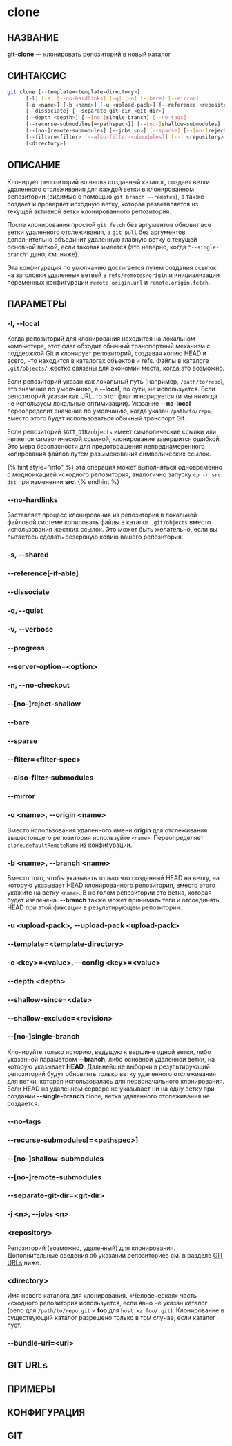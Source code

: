 # clone

## НАЗВАНИЕ

**git-clone** — клонировать репозиторий в новый каталог

## СИНТАКСИС

```bash
git clone [--template=<template-directory>]
	  [-l] [-s] [--no-hardlinks] [-q] [-n] [--bare] [--mirror]
	  [-o <name>] [-b <name>] [-u <upload-pack>] [--reference <repository>]
	  [--dissociate] [--separate-git-dir <git-dir>]
	  [--depth <depth>] [--[no-]single-branch] [--no-tags]
	  [--recurse-submodules[=<pathspec>]] [--[no-]shallow-submodules]
	  [--[no-]remote-submodules] [--jobs <n>] [--sparse] [--[no-]reject-shallow]
	  [--filter=<filter> [--also-filter-submodules]] [--] <repository>
	  [<directory>]
```

## ОПИСАНИЕ

Клонирует репозиторий во вновь созданный каталог, создает ветки удаленного отслеживания для каждой ветки в клонированном репозитории (видимые с помощью `git branch --remotes`), а также создает и проверяет исходную ветку, которая разветвляется из текущей активной ветки клонированного репозитория.

После клонирования простой `git fetch` без аргументов обновит все ветки удаленного отслеживания, а `git pull` без аргументов дополнительно объединит удаленную главную ветку с текущей основной веткой, если таковая имеется (это неверно, когда `"--single-branch"` дано; см. ниже).

Эта конфигурация по умолчанию достигается путем создания ссылок на заголовки удаленных ветвей в `refs/remotes/origin` и инициализации переменных конфигурации `remote.origin.url` и `remote.origin.fetch`.

## ПАРАМЕТРЫ

### -l, --local

Когда репозиторий для клонирования находится на локальном компьютере, этот флаг обходит обычный транспортный механизм с поддержкой Git и клонирует репозиторий, создавая копию HEAD и всего, что находится в каталогах объектов и refs. Файлы в каталоге `.git/objects/` жестко связаны для экономии места, когда это возможно.

Если репозиторий указан как локальный путь (например, `/path/to/repo`), это значение по умолчанию, а **--local**, по сути, не используется. Если репозиторий указан как URL, то этот флаг игнорируется (и мы никогда не используем локальные оптимизации). Указание **--no-local** переопределит значение по умолчанию, когда указан `/path/to/repo`, вместо этого будет использоваться обычный транспорт Git.

Если репозиторий `$GIT_DIR/objects` имеет символические ссылки или является символической ссылкой, клонирование завершится ошибкой. Это мера безопасности для предотвращения непреднамеренного копирования файлов путем разыменования символических ссылок.

{% hint style="info" %}
эта операция может выполняться одновременно с модификацией исходного репозитория, аналогично запуску `cp -r src dst` при изменении **src**.
{% endhint %}

### --no-hardlinks

Заставляет процесс клонирования из репозитория в локальной файловой системе копировать файлы в каталог `.git/objects` вместо использования жестких ссылок. Это может быть желательно, если вы пытаетесь сделать резервную копию вашего репозитория.

### -s, --shared

### --reference\[-if-able]

### --dissociate

### -q, --quiet

### -v, --verbose

### --progress

### --server-option=\<option>

### -n, --no-checkout

### --\[no-]reject-shallow

### --bare

### --sparse

### --filter=\<filter-spec>

### --also-filter-submodules

### --mirror

### -o \<name>, --origin \<name>

Вместо использования удаленного имени **origin** для отслеживания вышестоящего репозитория используйте `<name>`. Переопределяет `clone.defaultRemoteName` из конфигурации.

### -b \<name>, --branch \<name>

Вместо того, чтобы указывать только что созданный HEAD на ветку, на которую указывает HEAD клонированного репозитория, вместо этого укажите на ветку `<name>`. В не голом репозитории это ветка, которая будет извлечена. **--branch** также может принимать теги и отсоединять HEAD при этой фиксации в результирующем репозитории.

### -u \<upload-pack>, --upload-pack \<upload-pack>

### --template=\<template-directory>

### -c \<key>=\<value>, --config \<key>=\<value>

### --depth \<depth>

### --shallow-since=\<date>

### --shallow-exclude=\<revision>

### --\[no-]single-branch

Клонируйте только историю, ведущую к вершине одной ветки, либо указанной параметром **--branch**, либо основной удаленной ветки, на которую указывает **HEAD**. Дальнейшие выборки в результирующий репозиторий будут обновлять только ветку удаленного отслеживания для ветки, которая использовалась для первоначального клонирования. Если HEAD на удаленном сервере не указывает ни на одну ветку при создании **--single-branch** clone, ветка удаленного отслеживания не создается.

### --no-tags

### --recurse-submodules\[=\<pathspec>]

### --\[no-]shallow-submodules

### --\[no-]remote-submodules

### --separate-git-dir=\<git-dir>

### -j \<n>, --jobs \<n>

### \<repository>

Репозиторий (возможно, удаленный) для клонирования. Дополнительные сведения об указании репозиториев см. в разделе [GIT URLs](clone.md#git-urls) ниже.

### \<directory>

Имя нового каталога для клонирования. «Человеческая» часть исходного репозитория используется, если явно не указан каталог (репо для `/path/to/repo.git` и **foo** для `host.xz:foo/.git`). Клонирование в существующий каталог разрешено только в том случае, если каталог пуст.

### --bundle-uri=\<uri>

## GIT URLs

## ПРИМЕРЫ

## КОНФИГУРАЦИЯ

## GIT
